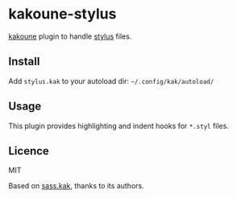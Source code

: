 # kakoune-stylus

[kakoune](http://kakoune.org) plugin to handle [stylus](http://stylus-lang.com) files.

## Install

Add `stylus.kak` to your autoload dir: `~/.config/kak/autoload/`

## Usage

This plugin provides highlighting and indent hooks for `*.styl` files.

## Licence

MIT

Based on [sass.kak](https://github.com/mawww/kakoune/blob/master/rc/extra/sass.kak), thanks to its authors.

